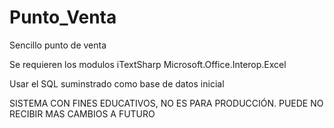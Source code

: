 # Punto_Venta
Sencillo punto de venta

Se requieren los modulos
iTextSharp
Microsoft.Office.Interop.Excel

Usar el SQL suminstrado como base de datos inicial

SISTEMA CON FINES EDUCATIVOS, NO ES PARA PRODUCCIÓN.
PUEDE NO RECIBIR MAS CAMBIOS A FUTURO
